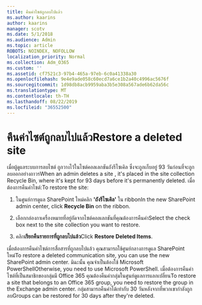 ```yaml
---
title: คืนค่าไซต์ถูกลบไปแล้ว
ms.author: kaarins
author: kaarins
manager: scotv
ms.date: 5/1/2018
ms.audience: Admin
ms.topic: article
ROBOTS: NOINDEX, NOFOLLOW
localization_priority: Normal
ms.collection: Adm_O365
ms.custom: ''
ms.assetid: cf7521c3-97b4-465a-97eb-6c0a41338a30
ms.openlocfilehash: 9e4e9ade058c60ecd7a6ce1b2a40c4996ac5676f
ms.sourcegitcommit: 1d98db8acb9959aba3b5e308a567ade6b62da56c
ms.translationtype: MT
ms.contentlocale: th-TH
ms.lasthandoff: 08/22/2019
ms.locfileid: "36552500"
---
```

# <a name="restore-a-deleted-site"></a><span data-ttu-id="0283f-102">คืนค่าไซต์ถูกลบไปแล้ว</span><span class="sxs-lookup"><span data-stu-id="0283f-102">Restore a deleted site</span></span>

<span data-ttu-id="0283f-103">เมื่อผู้ดูแลระบบการลบไซต์ ถูกวางไว้ในไซต์คอลเลกชันถังรีไซเคิล ซึ่งจะถูกเก็บอยู่ 93 วันก่อนที่จะถูกลบออกอย่างถาวร</span><span class="sxs-lookup"><span data-stu-id="0283f-103">When an admin deletes a site , it's placed in the site collection Recycle Bin, where it's kept for 93 days before it's permanently deleted.</span></span> <span data-ttu-id="0283f-104">เมื่อต้องการคืนค่าไซต์:</span><span class="sxs-lookup"><span data-stu-id="0283f-104">To restore the site:</span></span>
  
1. <span data-ttu-id="0283f-105">ในศูนย์การดูแล SharePoint ใหม่คลิก **'ถังรีไซเคิล'** ใน ribbon</span><span class="sxs-lookup"><span data-stu-id="0283f-105">In the new SharePoint admin center, click **Recycle Bin** on the ribbon.</span></span> 
    
2. <span data-ttu-id="0283f-106">เลือกกล่องกาเครื่องหมายที่อยู่ถัดจากไซต์คอลเลกชันที่คุณต้องการคืนค่า</span><span class="sxs-lookup"><span data-stu-id="0283f-106">Select the check box next to the site collection you want to restore.</span></span>
    
3. <span data-ttu-id="0283f-107">คลิก**เรียกคืนรายการที่ถูกลบไปแล้ว**</span><span class="sxs-lookup"><span data-stu-id="0283f-107">Click **Restore Deleted Items**.</span></span>
    
<span data-ttu-id="0283f-108">เมื่อต้องการคืนค่าไซต์การสื่อสารที่ถูกลบไปแล้ว คุณสามารถใช้ศูนย์กลางการดูแล SharePoint ใหม่</span><span class="sxs-lookup"><span data-stu-id="0283f-108">To restore a deleted communication site, you can use the new SharePoint admin center.</span></span> <span data-ttu-id="0283f-109">มิฉะนั้น คุณจำเป็นต้องใช้ Microsoft PowerShell</span><span class="sxs-lookup"><span data-stu-id="0283f-109">Otherwise, you need to use Microsoft PowerShell.</span></span> <span data-ttu-id="0283f-110">เมื่อต้องการคืนค่าไซต์ที่เป็นสมาชิกของกลุ่มมี Office 365 คุณต้องคืนค่ากลุ่มในศูนย์ดูแลการแลกเปลี่ยน</span><span class="sxs-lookup"><span data-stu-id="0283f-110">To restore a site that belongs to an Office 365 group, you need to restore the group in the Exchange admin center.</span></span> <span data-ttu-id="0283f-111">กลุ่มสามารถคืนค่าได้เท่ากับ 30 วันหลังจากที่พวกเขากำลังถูกลบ</span><span class="sxs-lookup"><span data-stu-id="0283f-111">Groups can be restored for 30 days after they're deleted.</span></span>
  

